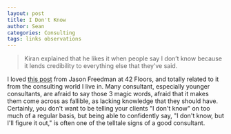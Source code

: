```yaml
---
layout: post
title: I Don't Know
author: Sean
categories: Consulting
tags: links observations
---
```

> Kiran explained that he likes it when people say I don’t know because it lends credibility to everything else that they’ve said.

I loved [this post][1] from Jason Freedman at 42 Floors, and totally related to it from the consulting world I live in.  Many consultant, especially younger consultants, are afraid to say those 3 magic words, afraid that it makes them come across as fallible, as lacking knowledge that they should have.  Certainly, you don't want to be telling your clients "I don't know" on too much of a regular basis, but being able to confidently say, "I don't know, but I'll figure it out," is often one of the telltale signs of a good consultant.

[1]: http://blog.42floors.com/i-dont-know/